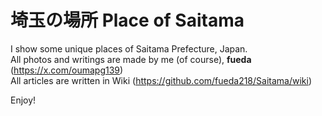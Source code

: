 # 埼玉の場所 Place of Saitama
I show some unique places of Saitama Prefecture, Japan.\
All photos and writings are made by me (of course), **fueda** (https://x.com/oumapg139)  \
All articles are written in Wiki (https://github.com/fueda218/Saitama/wiki)

Enjoy!

